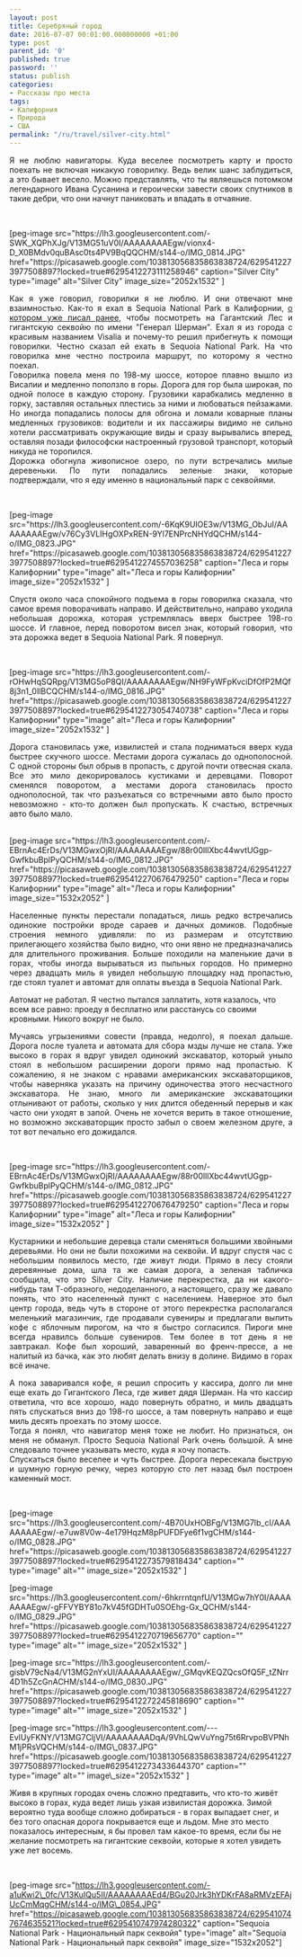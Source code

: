```yaml
---
layout: post
title: Cеребряный город
date: 2016-07-07 00:01:00.000000000 +01:00
type: post
parent_id: '0'
published: true
password: ''
status: publish
categories:
- Рассказы про места
tags:
- Калифорния
- Природа
- США
permalink: "/ru/travel/silver-city.html"
---
```

<div style="text-align: justify;">Я не люблю навигаторы. Куда веселее посмотреть карту и просто поехать не включая никакую говорилку. Ведь велик шанс заблудиться, а это бывает весело. Можно представлять, что ты являешься потомком легендарного Ивана Сусанина и героически завести своих спутников в такие дебри, что они начнут паниковать и впадать в отчаяние.</div>
<p>&nbsp;</p>
<p>[peg-image src="https://lh3.googleusercontent.com/-SWK_XQPhXJg/V13MG51uV0I/AAAAAAAAEgw/vionx4-D_X0BMdv0quBAsc0ts4PV9BqQQCHM/s144-o/IMG_0814.JPG" href="https://picasaweb.google.com/103813056835863838724/6295412273977508897?locked=true#6295412273111258946" caption="Silver City" type="image" alt="Silver City" image_size="2052x1532" ]</p>
<p class="clear">
<p></p>
<div style="text-align: justify;"><span style="text-align: justify;"><span style="text-align: center;">Как я уже говорил, говорилки я не люблю. И они отвечают мне взаимностью. Как-то я ехал в Sequoia National Park в Калифорнии, <a href="http://blog.gypsyengineer.com/travel/sequoia-national-park.html">о котором уже писал ранее</a>, чтобы посмотреть на Гагантский Лес и гигантскую секвойю по имени "Генерал Шерман". Ехал я из города с красивым названием Visalia и почему-то решил прибегнуть к помощи говорилки. Честно сказал ей ехать в Sequoia National Park. На что говорилка мне честно построила маршрут, по которому я честно поехал.</span></span></div>
<div style="text-align: justify;">Говорилка повела меня по 198-му шоссе, которое плавно вышло из Висалии и медленно поползло в горы. Дорога для гор была широкая, по одной полосе в каждую сторону. Грузовики карабкались медленно в горку, заставляя остальных плестись за ними и любоваться пейзажами. Но иногда попадались полосы для обгона и ломали коварные планы медленных грузовиков: водители и их пассажиры видимо не сильно хотели рассматривать окружающие виды и сразу вырывались вперед, оставляя позади философски настроенный грузовой транспорт, который никуда не торопился.<br />
Дорожка обогнула живописное озеро, по пути встречались милые деревеньки. По пути попадались зеленые знаки, которые подтверждали, что я еду именно в национальный парк с секвойями.</div>
<p>&nbsp;</p>
<p>[peg-image src="https://lh3.googleusercontent.com/-6KqK9UlOE3w/V13MG_ObJuI/AAAAAAAAEgw/v76Cy3VLIHgOXPxREN-9Yl7ENPrcNHYdQCHM/s144-o/IMG_0823.JPG" href="https://picasaweb.google.com/103813056835863838724/6295412273977508897?locked=true#6295412274557036258" caption="Леса и горы Калифорнии" type="image" alt="Леса и горы Калифорнии" image_size="2052x1532" ]</p>
<p class="clear">
<div style="text-align: justify;">Спустя около часа спокойного подъема в горы говорилка сказала, что самое время поворачивать направо. И действительно, направо уходила небольшая дорожка, которая устремлялась вверх быстрее 198-го шоссе. И главное, перед поворотом висел знак, который говорил, что эта дорожка ведет в Sequoia National Park. Я повернул.</div>
<p>&nbsp;</p>
<p>[peg-image src="https://lh3.googleusercontent.com/-rOHwHqSQRpg/V13MG5oP8QI/AAAAAAAAEgw/NH9FyWFpKvciDfOfP2MQf8j3n1_0IlBCQCHM/s144-o/IMG_0816.JPG" href="https://picasaweb.google.com/103813056835863838724/6295412273977508897?locked=true#6295412273054740738" caption="Леса и горы Калифорнии" type="image" alt="Леса и горы Калифорнии" image_size="2052x1532" ]</p>
<p class="clear">
<div style="text-align: justify;">Дорога становилась уже, извилистей и стала подниматься вверх куда быстрее скучного шоссе. Местами дорога сужалась до однополосной. С одной стороны был обрыв в пропасть, с другой почти отвесная скала. Все это мило декорировалось кустиками и деревцами. Поворот сменялся поворотом, а местами дорога становилась просто однополосной, так что разъехаться со встречными авто было просто невозможно - кто-то должен был пропускать. К счастью, встречных авто было мало.</div>
<p>&nbsp;<br />
[peg-image src="https://lh3.googleusercontent.com/-EBrnAc4ErDs/V13MGwxOjRI/AAAAAAAAEgw/88r00lllXbc44wvtUGgp-GwfkbuBplPyQCHM/s144-o/IMG_0812.JPG" href="https://picasaweb.google.com/103813056835863838724/6295412273977508897?locked=true#6295412270676479250" caption="Леса и горы Калифорнии" type="image" alt="Леса и горы Калифорнии" image_size="1532x2052" ]</p>
<p class="clear">
<div style="text-align: justify;">Населенные пункты перестали попадаться, лишь редко встречались одинокие постройки вроде сараев и дачных домиков. Подобные строения немного удивляли: по из размерам и отсутствию прилегающего хозяйства было видно, что они явно не предназначались для длительного проживания. Больше походили на маленькие дачи в горах, чтобы иногда вырываться из пыльных городов. Но примерно через двадцать миль я увидел небольшую площадку над пропастью, где стоял туалет и автомат для оплаты въезда в Sequoia National Park.</div>
<p>Автомат не работал. Я честно пытался заплатить, хотя казалось, что всем все равно: проеду я бесплатно или расстанусь со своими кровными. Никого вокруг не было.</p>
<div style="text-align: justify;">Мучаясь угрызениями совести (правда, недолго), я поехал дальше. Дорога после туалета и автомата для сбора мзды лучше не стала. Уже высоко в горах я вдруг увидел одинокий экскаватор, который уныло стоял в небольшом расширении дороги прямо над пропастью. К сожалению, я не знаком с нравами американских экскаваторщиков, чтобы наверняка указать на причину одиночества этого несчастного экскаватора. Не знаю, много ли американские экскаватощики отлынивают от работы, сколько у них длится обеденный перерыв и как часто они уходят в запой. Очень не хочется верить в такое отношение, но возможно экскаваторщик просто забыл о своем железном друге, а тот вот печально его дожидался.</div>
<p>&nbsp;</p>
<p>[peg-image src="https://lh3.googleusercontent.com/-EBrnAc4ErDs/V13MGwxOjRI/AAAAAAAAEgw/88r00lllXbc44wvtUGgp-GwfkbuBplPyQCHM/s144-o/IMG_0812.JPG" href="https://picasaweb.google.com/103813056835863838724/6295412273977508897?locked=true#6295412270676479250" caption="Леса и горы Калифорнии" type="image" alt="Леса и горы Калифорнии" image_size="1532x2052" ]</p>
<p class="clear">
<div style="text-align: justify;">Кустарники и небольшие деревца стали сменяться большими хвойными деревьями. Но они не были похожими на секвойи. И вдруг спустя час с небольшим появилось место, где живут люди. Прямо в лесу стояли деревянные дома, шла та же самая дорога, а зеленая табличка сообщила, что это Silver City. Наличие перекрестка, да ни какого-нибудь там Т-образного, недоделанного, а настоящего, сразу же давало понять, что это населенный пункт с населением. Наверное это был центр города, ведь чуть в стороне от этого перекрестка располагался меленький магазинчик, где продавали сувениры и предлагали выпить кофе с яблочным пирогом, на что я быстро согласился. Пироги мне всегда нравилсь больше сувениров. Тем более в тот день я не завтракал. Кофе был хороший, заваренный во френч-прессе, а не налитый из бачка, как это любят делать внизу в долине. Видимо в горах всё иначе.</div>
<p class="clear">
<div style="text-align: justify;">А пока заваривался кофе, я решил спросить у кассира, долго ли мне еще ехать до Гигантского Леса, где живет дядя Шерман. На что кассир ответила, что все хорошо, надо повернуть обратно, и миль двадцать пять спускаться вниз до 198-го шоссе, а там повернуть направо и еще миль десять проехать по этому шоссе.</div>
<div style="text-align: justify;">Тогда я понял, что навигатор меня тоже не любит. Но признаться, он меня не обманул. Просто Sequoia National Park очень большой. А мне следовало точнее указывать место, куда я хочу попасть.</div>
<div style="text-align: justify;">Спускаться было веселее и чуть быстрее. Дорога пересекала быструю и шумную горную речку, через которую сто лет назад был построен каменный мост.</div>
<p>&nbsp;</p>
<p>[peg-image src="https://lh3.googleusercontent.com/-4B70UxHOBFg/V13MG7lb_cI/AAAAAAAAEgw/-e7uw8V0w-4e179HqzM8pPUFDFye6f1vgCHM/s144-o/IMG_0828.JPG" href="https://picasaweb.google.com/103813056835863838724/6295412273977508897?locked=true#6295412273579818434" caption="" type="image" alt="" image_size="2052x1532" ]</p>
<p>[peg-image src="https://lh3.googleusercontent.com/-6hkrrntqnfU/V13MGw7hY0I/AAAAAAAAEgw/-gFFVYBY81o7kV45fGDHTu0SOEhg-Gx_QCHM/s144-o/IMG_0829.JPG" href="https://picasaweb.google.com/103813056835863838724/6295412273977508897?locked=true#6295412270719656770" caption="" type="image" alt="" image_size="2052x1532" ]</p>
<p>[peg-image src="https://lh3.googleusercontent.com/-gisbV79cNa4/V13MG2nYxUI/AAAAAAAAEgw/_GMqvKEQZQcsOfQ5F_tZNrr4D1h5ZcGnACHM/s144-o/IMG_0830.JPG" href="https://picasaweb.google.com/103813056835863838724/6295412273977508897?locked=true#6295412272245818690" caption="" type="image" alt="" image_size="2052x1532" ]</p>
<p>[peg-image src="https://lh3.googleusercontent.com/---
EvlUyFKNY/V13MG7CljVI/AAAAAAAADqA/9VhLQwVuYng75t6RrvpoBVPNhM1jPRsVQCHM/s144-o/IMG\_0837.JPG" href="https://picasaweb.google.com/103813056835863838724/6295412273977508897?locked=true#6295412273433644370" caption="" type="image" alt="" image\_size="2052x1532" ]

Живя в крупных городах очень сложно предтавить, что кто-то живёт высоко в горах, куда ведет лишь узкая извилистая дорожка. Зимой вероятно туда вообще сложно добираться - в горах выпадает снег, и без того опасная дорога покрывается еще и льдом. Мне это место показалось интересным, я бы провел там какое-то время, если бы не желание посмотреть на гигантские секвойи, которые я хотел увидеть уже лет восемь.

&nbsp;

[peg-image src="https://lh3.googleusercontent.com/-a1uKwi2\_0fc/V13KuIQu5II/AAAAAAAAEd4/BGu20Jrk3hYDKrFA8aRMVzEFAjUcCmMqgCHM/s144-o/IMG\_0854.JPG" href="https://picasaweb.google.com/103813056835863838724/6295410747674635521?locked=true#6295410747974280322" caption="Sequoia National Park - Национальный парк секвойя" type="image" alt="Sequoia National Park - Национальный парк секвойя" image\_size="1532x2052"]

